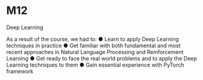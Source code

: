 # M12
Deep Learning

As a result of the course, we had to:
● Learn to apply Deep Learning techniques in practice
● Get familiar with both fundamental and most recent approaches in Natural Language Processing and
Reinforcement Learning
● Get ready to face the real world problems and to apply the Deep Learning techniques to them
● Gain essential experience with PyTorch framework
